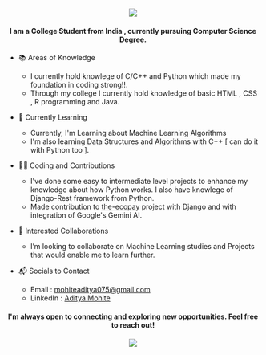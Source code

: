 <h1 align='center'>
   <img src="https://readme-typing-svg.demolab.com/?font=Fira+Code&color=FFFFFF&lines=Hi+there!👋+I+am+Aditya+Mohite"> 
</h1>

<h4 align='center'> 
   I am a College Student from India , currently pursuing Computer Science Degree.
</h4> 

* 📚 Areas of Knowledge
     - I currently hold knowlege of C/C++ and Python which made my foundation in coding strong!!.
     - Through my college I currently hold knowledge of basic HTML , CSS , R programming and Java.

* 🌱 Currently Learning
     - Currently, I'm Learning about Machine Learning Algorithms
     - I'm also learning Data Structures and Algorithms with C++ [ can do it with Python too ].
  
* 🧑‍💻 Coding and Contributions
     - I've done some easy to intermediate level projects to enhance my knowledge about how Python works. I also have knowlege of Django-Rest framework from Python.
     - Made contribution to [the-ecopay](https://github.com/the-ecopay) project with Django and with integration of Google's Gemini AI.
  
* 👯 Interested Collaborations
     - I’m looking to collaborate on Machine Learning studies and Projects that would enable me to learn further.

*  📬 Socials to Contact
     -  Email : mohiteaditya075@gmail.com
     -  LinkedIn : [Aditya Mohite](https://www.linkedin.com/in/aditya-mohite-b77188326/)


<h4 align='center' > 
   I'm always open to connecting and exploring new opportunities. Feel free to reach out!
</h4>

<p align='center'>
   <img src="https://readme-typing-svg.demolab.com/?font=Fira+Code&color=FFFFFF&lines=Thanks+for+stopping+by!+👍 "> 
</p>
